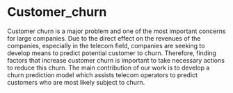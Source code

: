 # Customer_churn

Customer churn is a major problem and one of the most important concerns for large companies. 
Due to the direct effect on the revenues of the companies, especially in the telecom field, 
companies are seeking to develop means to predict potential customer to churn. Therefore, 
finding factors that increase customer churn is important to take necessary actions to reduce this churn.
The main contribution of our work is to develop a churn prediction model which assists telecom operators to predict customers who are most likely subject to churn.

